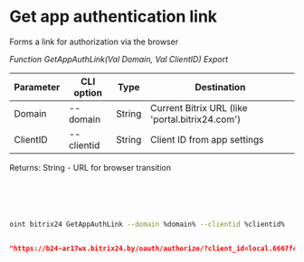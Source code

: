 ﻿---
sidebar_position: 1
---

# Get app authentication link
 Forms a link for authorization via the browser


*Function GetAppAuthLink(Val Domain, Val ClientID) Export*

 | Parameter | CLI option | Type | Destination |
 |-|-|-|-|
 | Domain | --domain | String | Current Bitrix URL (like 'portal.bitrix24.com') |
 | ClientID | --clientid | String | Client ID from app settings |

 
 Returns: String - URL for browser transition

```bsl title="Code example"
	

	
```

```sh title="CLI command example"
 
oint bitrix24 GetAppAuthLink --domain %domain% --clientid %clientid%

```


```json title="Result"

"https://b24-ar17wx.bitrix24.by/oauth/authorize/?client_id=local.6667fc928a50a9.70414732"

```
